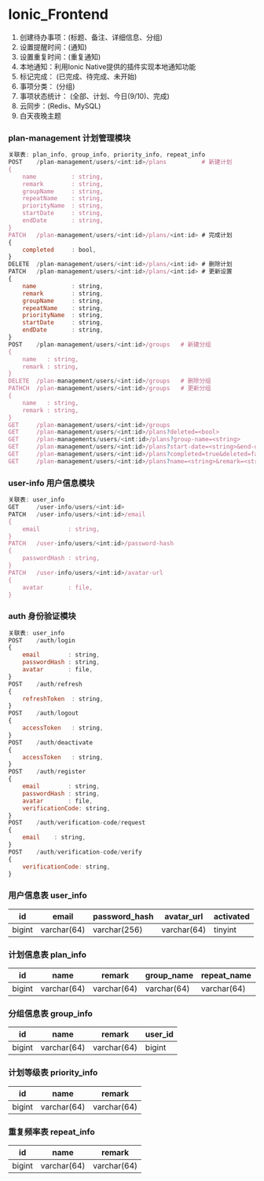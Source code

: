 # Ionic_Frontend

1. 创建待办事项：(标题、备注、详细信息、分组)
2. 设置提醒时间：(通知)
3. 设置重复时间：(重复通知)
4. 本地通知：利用Ionic Native提供的插件实现本地通知功能
5. 标记完成： (已完成、待完成、未开始)
6. 事项分类： (分组)
7. 事项状态统计： (全部、计划、今日(9/10)、完成)
8. 云同步：(Redis、MySQL)
9. 白天夜晚主题

### plan-management 计划管理模块

```javascript
关联表: plan_info, group_info, priority_info, repeat_info
POST    /plan-management/users/<int:id>/plans          # 新建计划
{
	name          : string,
	remark        : string,
	groupName     : string,
	repeatName    : string,
	priorityName  : string,
	startDate     : string,
	endDate       : string,
}
PATCH   /plan-management/users/<int:id>/plans/<int:id> # 完成计划
{
	completed     : bool,
}
DELETE  /plan-management/users/<int:id>/plans/<int:id> # 删除计划
PATCH   /plan-management/users/<int:id>/plans/<int:id> # 更新设置
{
	name          : string,
	remark        : string,
	groupName     : string,
	repeatName    : string,
	priorityName  : string,
	startDate     : string,
	endDate       : string,
}
POST    /plan-management/users/<int:id>/groups   # 新建分组
{
	name   : string,
	remark : string,
}
DELETE  /plan-management/users/<int:id>/groups   # 删除分组
PATHCH  /plan-management/users/<int:id>/groups   # 更新分组
{
	name   : string,
	remark : string,
}
GET     /plan-management/users/<int:id>/groups
GET     /plan-management/users/<int:id>/plans?deleted=<bool>
GET     /plan-managements/users/<int:id>/plans?group-name=<string>
GET     /plan-management/users/<int:id>/plans?start-date=<string>&end-date=<string> # 查看时间段计划
GET     /plan-management/users/<int:id>/plans?completed=true&deleted=false
GET     /plan-management/users/<int:id>/plans?name=<string>&remark=<string>
```

### user-info 用户信息模块

```javascript
关联表: user_info
GET     /user-info/users/<int:id>
PATCH   /user-info/users/<int:id>/email
{
	email        : string,
}
PATCH   /user-info/users/<int:id>/password-hash
{
	passwordHash : string,
}
PATCH   /user-info/users/<int:id>/avatar-url
{
	avatar       : file,
}
```

### auth 身份验证模块

```javascript
关联表: user_info
POST    /auth/login
{
	email        : string,
	passwordHash : string,
	avatar       : file,
}
POST    /auth/refresh
{
	refreshToken  : string,
}
POST    /auth/logout
{
	accessToken   : string,
}
POST    /auth/deactivate
{
	accessToken   : string,
}
POST    /auth/register
{
	email        : string,
	passwordHash : string,
	avatar       : file,
	verificationCode: string,
}
POST    /auth/verification-code/request
{
	email    : string,
}
POST    /auth/verification-code/verify
{
	verificationCode: string,
}
```

### 用户信息表 user_info

| **id** | **email** | **password_hash** | **avatar_url** | **activated** |
| ------------ | --------------- | ----------------------- | -------------------- | ------------------- |
| bigint       | varchar(64)     | varchar(256)            | varchar(64)          | tinyint             |

### 计划信息表 plan_info

| **id** | **name** | **remark** | **group_name** | **repeat_name** | **priority_name** | **start_date** | **end_date** | **completed** | **deleted** | **user_id** |
| ------------ | -------------- | ---------------- | -------------------- | --------------------- | ----------------------- | -------------------- | ------------------ | ------------------- | ----------------- | ----------------- |
| bigint       | varchar(64)    | varchar(64)      | varchar(64)          | varchar(64)           | varchar(64)             | date                 | date               | tinyint             | tinyint           | bigint            |

### 分组信息表 group_info

| **id** | **name** | **remark** | **user_id** |
| ------------ | -------------- | ---------------- | ----------------- |
| bigint       | varchar(64)    | varchar(64)      | bigint            |

### 计划等级表 priority_info

| **id** | **name** | **remark** |
| ------------ | -------------- | ---------------- |
| bigint       | varchar(64)    | varchar(64)      |

### 重复频率表 repeat_info

| **id** | **name** | **remark** |
| ------------ | -------------- | ---------------- |
| bigint       | varchar(64)    | varchar(64)      |
